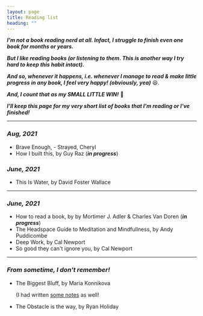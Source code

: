 ```yaml
---
layout: page
title: Reading list
heading: ""
---
```


***I'm not a book reading nerd at all. Infact, I struggle to finish even one book for months or years.***

***But I like reading books (or listening to them. This is another way I try hard to keep this habit intact).***

***And so, whenever it happens, i.e. whenever I manage to read & make little progress in any book, I feel very happy! (obviously, yea)*** 😆.

***And, I count that as my SMALL LITTLE WIN!*** 🥳

***I'll keep this page for my very short list of books that I'm reading or I've finished!***

---


### *Aug, 2021*

- Brave Enough, - Strayed, Cheryl
- How I built this, by Guy Raz (***in progress***)

### *June, 2021*

- This Is Water, by David Foster Wallace

---

### *June, 2021*

- How to read a book, by by Mortimer J. Adler & Charles Van Doren (***in progress***)
- The Headspace Guide to Meditation and Mindfullness, by Andy Puddicombe
- Deep Work, by Cal Newport
- So good they can't ignore you, by Cal Newport


---

### *From sometime, I don't remember!*

- The Biggest Bluff, by Maria Konnikova
  
  (I had written [some notes](https://www.psaggu.com/writing/2020/07/04/book-notes.html) as well!

- The Obstacle is the way, by Ryan Holiday
